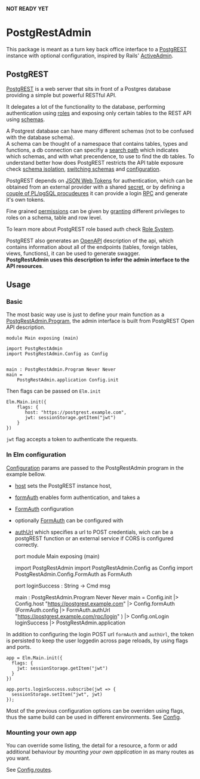 **NOT READY YET**

# PostgRestAdmin

This package is meant as a turn key back office interface to a
[PostgREST](https://postgrest.org/en/stable/) instance with optional
configuration, inspired by Rails' [ActiveAdmin](https://activeadmin.info/).


## PostgREST

[PostgREST](https://postgrest.org/en/stable/) is a web server that sits in front
of a Postgres database providing a simple but powerful RESTful API.

It delegates a lot of the functionality to the database, performing
authentication using [roles](https://www.postgresql.org/docs/8.1/user-manag.html)
and exposing only certain tables to the REST API using
[schemas](https://www.postgresql.org/docs/current/ddl-schemas.html).

A Postgrest database can have many different schemas (not to be confused with
the database schema).  
A schema can be thought of a namespace that contains
tables, types and functions, a db connection can specifiy a
[search path](https://www.postgresql.org/docs/current/ddl-schemas.html#DDL-SCHEMAS-PATH)
which indicates which schemas, and with what precendence, to use to find the db
tables.
To understand better how does PostgREST restricts the API table exposure check
[schema isolation](https://postgrest.org/en/stable/schema_structure.html?highlight=schema),
[switching schemas](https://postgrest.org/en/stable/api.html#switching-schemas)
and [configuration](https://postgrest.org/en/stable/configuration.html).

PostgREST depends on [JSON Web Tokens](https://en.wikipedia.org/wiki/JSON_Web_Token)
for authentication, which can be obtained from an external provider with a
shared
[secret](https://postgrest.org/en/stable/configuration.html?highlight=secret#jwt-secret),
or by defining a
[couple of PL/pgSQL procudeures](https://postgrest.org/en/stable/api.html#stored-procedures)
it can provide a login
[RPC](https://postgrest.org/en/stable/releases/v9.0.0.html?highlight=rpc#functions-rpc)
and generate it's own tokens.

Fine grained
[permissions](https://postgrest.org/en/stable/auth.html?highlight=permissions#permissions)
can be given by
[granting](https://www.postgresql.org/docs/current/sql-grant.html) different
privileges to roles on a schema, table and row level.

To learn more about PostgREST role based auth check
[Role System](https://postgrest.org/en/stable/auth.html?highlight=authentication#).

PostgREST also generates an
[OpenAPI](https://postgrest.org/en/stable/api.html#openapi-support) description
of the api, which contains information about all of the endpoints (tables,
foreign tables, views, functions), it can be used to generate swagger.  
**PostgRestAdmin uses this description to infer the admin interface to the API
resources**.

## Usage

### **Basic**

The most basic way use is just to define your main function as a
[PostgRestAdmin.Program](PostgRestAdmin#Program), the admin interface is built
from PostgREST Open API description.


    module Main exposing (main)

    import PostgRestAdmin
    import PostgRestAdmin.Config as Config


    main : PostgRestAdmin.Program Never Never
    main =
        PostgRestAdmin.application Config.init


Then flags can be passed on `Elm.init`

    Elm.Main.init({
        flags: {
           host: "https://postgrest.example.com",
           jwt: sessionStorage.getItem("jwt")
        }
    })

`jwt` flag accepts a token to authenticate the requests.


### **In Elm configuration**

[Configuration](PostgRestAdmin-Config) params are passed to the
PostgRestAdmin program in the example bellow.

- [host](PostgRestAdmin-Config#host) sets the PostgREST instance host,
- [formAuth](PostgRestAdmin-Config#formAuth) enables form
  authentication, and takes a
- [FormAuth](PostgRestAdmin-Config-FormAuth) configuration
- optionally [FormAuth](PostgRestAdmin-Config-FormAuth) can be
configured with
- [authUrl](PostgRestAdmin-Config-FormAuth#authUrl) which specifies a
  url to POST credentials, wich can be a postgREST function or an external
  service if CORS is configured correctly.


    port module Main exposing (main)

    import PostgRestAdmin
    import PostgRestAdmin.Config as Config
    import PostgRestAdmin.Config.FormAuth as FormAuth


    port loginSuccess : String -> Cmd msg


    main : PostgRestAdmin.Program Never Never
    main =
        Config.init
            |> Config.host "https://postgrest.example.com"
            |> Config.formAuth
                (FormAuth.config
                    |> FormAuth.authUrl
                        "https://postgrest.example.com/rpc/login"
                )
            |> Config.onLogin loginSuccess
            |> PostgRestAdmin.application



In addition to configuring the login POST url `formAuth` and `authUrl`,
the token is persisted to keep the user loggedin across page reloads, by using
flags and ports.


    app = Elm.Main.init({
      flags: {
        jwt: sessionStorage.getItem("jwt")
      }
    })

    app.ports.loginSuccess.subscribe(jwt => {
      sessionStorage.setItem("jwt", jwt)
    });



Most of the previous configuration options can be overriden using flags, thus
the same build can be used in different environments. See
[Config](PostgRestAdmin-Config).

### **Mounting your own app**

You can override some listing, the detail for a resource, a form or add
additional behaviour by *mounting your own application* in as many routes as you
want.

See [Config.routes](PostgRestAdmin-Config#routes).